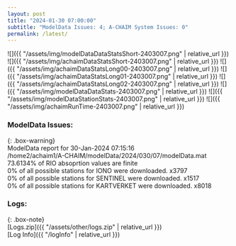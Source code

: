 ```yaml
---
layout: post
title: "2024-01-30 07:00:00"
subtitle: "ModelData Issues: 4; A-CHAIM System Issues: 0"
permalink: /latest/
---
```


![]({{ "/assets/img/modelDataDataStatsShort-2403007.png" | relative_url }})
![]({{ "/assets/img/achaimDataStatsShort-2403007.png" | relative_url }})
![]({{ "/assets/img/achaimDataStatsLong00-2403007.png" | relative_url }})
![]({{ "/assets/img/achaimDataStatsLong01-2403007.png" | relative_url }})
![]({{ "/assets/img/achaimDataStatsLong02-2403007.png" | relative_url }})
![]({{ "/assets/img/modelDataDataStats-2403007.png" | relative_url }})
![]({{ "/assets/img/modelDataStationStats-2403007.png" | relative_url }})
![]({{ "/assets/img/achaimRunTime-2403007.png" | relative_url }})


### ModelData Issues:  
  
{: .box-warning}  
 ModelData report for 30-Jan-2024 07:15:16   
 /home2/achaim1/A-CHAIM/modelData/2024/030/07/modelData.mat   
 73.6134% of RIO absoprtion values are finite   
 0% of all possible stations for IONO were downloaded. x3797   
 0% of all possible stations for SENTINEL were downloaded. x1517   
 0% of all possible stations for KARTVERKET were downloaded. x8018   
  


### Logs:  
  
{: .box-note}  
[Logs.zip]({{ "/assets/other/logs.zip" | relative_url }})  
[Log Info]({{ "/logInfo" | relative_url }})  
